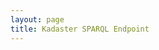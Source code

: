 ```yaml
---
layout: page
title: Kadaster SPARQL Endpoint
---
```


<head>
  <link href="https://yasgui.triply.cc/yasgui-pro.min.css" rel="stylesheet" type="text/css" />
  <script src="https://yasgui.triply.cc/yasgui-pro.min.js"></script>
  <style>
    .tabContextButton {
      display: none;
    }
    .yasgui .autocompleteWrapper {
      margin-left: 0;
    }
  </style>
</head>
<body>
  <div id="yasgui"></div>
  <script src="./config.js"></script>
</body>

